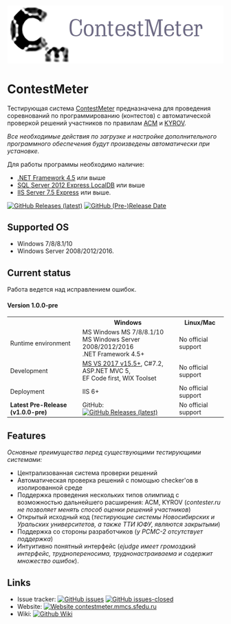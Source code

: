 ![Centurion logo](https://raw.githubusercontent.com/unchase/contestmeter/master/images/contestmeter_logo.png) 


# ContestMeter

Тестирующая система [ContestMeter](http://contestmeter.mmcs.sfedu.ru) предназначена для проведения соревнований по программированию (контестов) с автоматической проверкой решений участников по правилам [ACM](https://wikipedia.org/wiki/ACM_International_Collegiate_Programming_Contest) и [KYROV](https://school9.perm.ru/gate/articles/FAQ/#s_1_q_0).

*Все необходимые действия по загрузке и настройке дополнительного программного обеспечения будут произведены автоматически при установке.*

Для работы программы необходимо наличие:<br/>

- [.NET Framework 4.5](https://www.microsoft.com/ru-ru/download/details.aspx?id=30653) или выше
- [SQL Server 2012 Express LocalDB](https://www.microsoft.com/ru-RU/download/details.aspx?id=29062) или выше
- [IIS Server 7.5 Express](https://www.microsoft.com/ru-ru/download/details.aspx?id=1038) или выше.

<a href="https://github.com/unchase/ContestMeter/releases/latest" rel="nofollow"><img src="https://img.shields.io/github/downloads/unchase/ContestMeter/total.svg?maxAge=86400&&style=flat-square" alt="GitHub Releases (latest)"></a>
[![GitHub (Pre-)Release Date](https://img.shields.io/github/release-date-pre/unchase/contestmeter.svg?style=flat-square)](https://github.com/unchase/Centurion/releases/latest)

## Supported OS
* Windows 7/8/8.1/10
* Windows Server 2008/2012/2016.

## Current status

Работа ведется над исправлением ошибок.

#### Version 1.0.0-pre

<table>
  <tr>
    <th>&nbsp;</th>
    <th>Windows</th>
    <th>Linux/Mac</th>
  </tr>
  <tr>
    <td>Runtime environment</td>
    <td>MS Windows MS 7/8/8.1/10<br/>MS Windows Server 2008/2012/2016<br/>.NET Framework 4.5+</td>
    <td>No official support</td>
  </tr>
  <tr>
    <td>Development</td>
    <td><a href="https://visualstudio.microsoft.com" width="49%">MS VS 2017 v15.5+</a>, C#7.2, ASP.NET MVC 5,<br/> EF Code first, WIX Toolset</td>
    <td>No official support</td>
  </tr>
  <tr>
    <td>Deployment</td>
    <td>IIS 6+</td>
    <td>No official support</td>
  </tr>  
  <tr>
    <td><strong>Latest Pre-Release (v1.0.0-pre)</strong></td>
    <td>GitHub: <a href="https://github.com/unchase/ContestMeter/releases"><img src="https://img.shields.io/github/downloads-pre/unchase/ContestMeter/latest/total.svg?maxAge=86400&&style=flat-square" alt="GitHub Releases (latest)"></a></td>
    <td>No official support</td>
  </tr>
</table>

## Features
*Основные преимущества перед существующими тестирующими системами:*

- Централизованная система проверки решений
- Автоматическая проверка решений с помощью checker'ов в изолированной среде
- Поддержка проведения нескольких типов олимпиад с возможностью дальнейшего расширения: ACM, KYROV (*contester.ru не позволяет менять способ оценки решений участников*)
- Открытый исходный код (*тестирующие системы Новосибирских и Уральских университетов, а также ТТИ ЮФУ, являются закрытыми*)
- Поддержка со стороны разработчиков (*у PCMC-2 отсутствует поддержка*)
- Интуитивно понятный интерфейс (*ejudge имеет громоздкий интерфейс, труднопереносима, труднонастраиваема и содержит множество ошибок*).

## Links
* Issue tracker: [![GitHub issues](https://img.shields.io/github/issues/unchase/contestmeter/shields.svg?style=flat-square)](https://github.com/unchase/contestmeter/issues) [![GitHub issues-closed](https://img.shields.io/github/issues-closed/unchase/contestmeter.svg?style=flat-square)](https://GitHub.com/unchase/contestmeter/issues?q=is%3Aissue+is%3Aclosed)
* Website: [![Website contestmeter.mmcs.sfedu.ru](https://img.shields.io/website-up-down-green-red/http/contestmeter.mmcs.sfedu.ru.svg?style=flat-square)](http://contestmeter.mmcs.sfedu.ru/)
* Wiki: <a href="https://github.com/unchase/contestmeter/wiki" rel="nofollow" target="_blank"><img src="https://img.shields.io/badge/Wiki-go-blue.svg?style=flat-square" alt="Github Wiki"></a>
